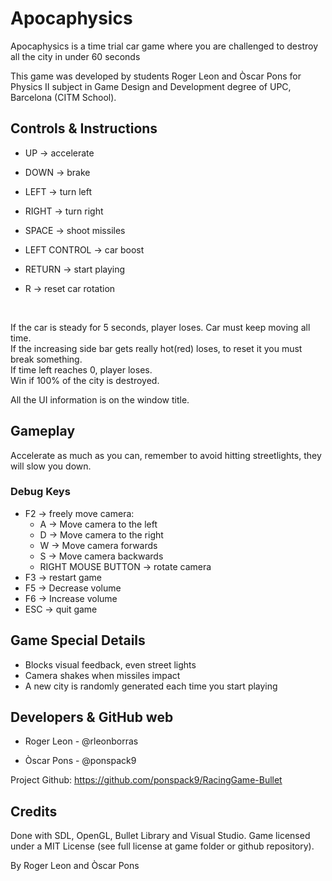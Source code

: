 # Apocaphysics
Apocaphysics is a time trial car game where you are challenged to destroy all the city in under 60 seconds

This game was developed by students Roger Leon and Òscar Pons for Physics II subject in Game Design and Development degree of UPC, Barcelona (CITM School).

## Controls & Instructions

- UP	-> accelerate
- DOWN  	-> brake
- LEFT  	-> turn left
- RIGHT     -> turn right
- SPACE     -> shoot missiles
- LEFT CONTROL   -> car boost

- RETURN -> start playing
- R -> reset car rotation  
<br/>

If the car is steady for 5 seconds, player loses. Car must keep moving all time.<br/>
If the increasing side bar gets really hot(red) loses, to reset it you must break something.<br/>
If time left reaches 0, player loses.<br/>
Win if 100% of the city is destroyed.<br/>

All the UI information is on the window title.

## Gameplay

Accelerate as much as you can, remember to avoid hitting streetlights, they will slow you down. 


### Debug Keys


- F2 -> freely move camera:
  - A -> Move camera to the left
  - D -> Move camera to the right
  - W -> Move camera forwards
  - S -> Move camera backwards
  - RIGHT MOUSE BUTTON -> rotate camera
- F3 -> restart game
- F5 -> Decrease volume
- F6 -> Increase volume
- ESC -> quit game

## Game Special Details

- Blocks visual feedback, even street lights
- Camera shakes when missiles impact
- A new city is randomly generated each time you start playing


## Developers & GitHub web

- Roger Leon - @rleonborras

- Òscar Pons - @ponspack9  

Project Github: https://github.com/ponspack9/RacingGame-Bullet

## Credits

Done with SDL, OpenGL, Bullet Library and Visual Studio. Game licensed under a MIT License (see full license at game folder or github repository).

By Roger Leon and Òscar Pons



